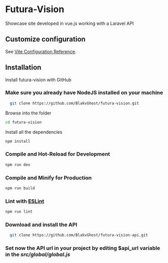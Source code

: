 # Futura-Vision

Showcase site developed in vue.js working with a Laravel API

## Customize configuration

See [Vite Configuration Reference](https://vitejs.dev/config/).

## Installation

Install futura-vision with GitHub

### Make sure you already have NodeJS installed on your machine

```bash
  git clone https://github.com/BlakvGhost/futura-vision.git
```
Browse into the folder

```bash
cd futura-vision
```
Install all the dependencies
```sh
npm install
```

### Compile and Hot-Reload for Development

```sh
npm run dev
```

### Compile and Minify for Production

```sh
npm run build
```

### Lint with [ESLint](https://eslint.org/)

```sh
npm run lint
```

### Download and install the API

```bash
  git clone https://github.com/BlakvGhost/futura-vision-api.git
```
### Set now the API url in your project by editing $api_url variable in the ***src/global/global.js***